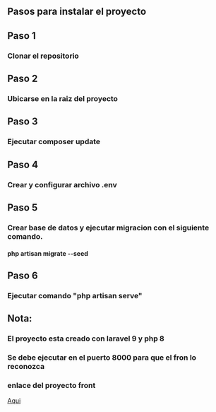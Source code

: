 ## Pasos para instalar el proyecto

## Paso 1
### Clonar el repositorio

## Paso 2
### Ubicarse en la raiz del proyecto

## Paso 3
### Ejecutar composer update

## Paso 4
### Crear y configurar archivo .env

## Paso 5
### Crear base de datos y ejecutar migracion con el siguiente comando.
#### php artisan migrate --seed

## Paso 6 
### Ejecutar comando "php artisan serve"

## Nota:
### El proyecto esta creado con laravel 9 y php 8
### Se debe ejecutar en el puerto 8000 para que el fron lo reconozca
### enlace del proyecto front 
<a href="https://github.com/arles071/prueba_emp_dashfleetfront">Aqui<a>
